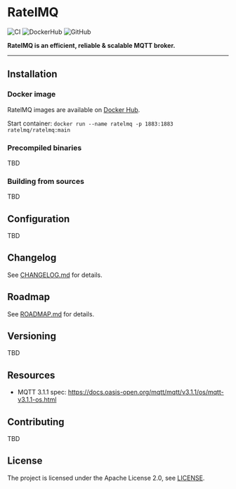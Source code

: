# RatelMQ

![CI](https://github.com/ratelmq/ratelmq/workflows/CI/badge.svg)
![DockerHub](https://img.shields.io/docker/pulls/ratelmq/ratelmq)
![GitHub](https://img.shields.io/github/license/ratelmq/ratelmq)

**RatelMQ is an efficient, reliable & scalable MQTT broker.**

---

## Installation

### Docker image

RatelMQ images are available on [Docker Hub](https://hub.docker.com/r/ratelmq/ratelmq).

Start container: `docker run --name ratelmq -p 1883:1883 ratelmq/ratelmq:main`

### Precompiled binaries

TBD

### Building from sources

TBD

## Configuration

TBD

## Changelog

See [CHANGELOG.md](CHANGELOG.md) for details.

## Roadmap

See [ROADMAP.md](ROADMAP.md) for details.

## Versioning

TBD

## Resources

* MQTT 3.1.1 spec: <https://docs.oasis-open.org/mqtt/mqtt/v3.1.1/os/mqtt-v3.1.1-os.html>

## Contributing

TBD

## License

The project is licensed under the Apache License 2.0, see [LICENSE](LICENSE).
